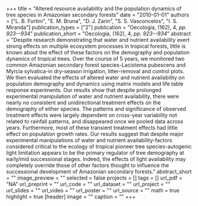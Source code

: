 +++
title = "Altered resource availability and the population dynamics of tree species in Amazonian secondary forests"
date = "2010-01-01"
authors = ["L. B. Fortini", "E. M. Bruna", "D. J. Zarin", "S. S. Vasconcelos", "I. S. Miranda"]
publication_types = ["2"]
publication = "Oecologia, (162), 4, _pp. 923--934_"
publication_short = "Oecologia, (162), 4, _pp. 923--934_"
abstract = "Despite research demonstrating that water and nutrient availability exert strong effects on multiple ecosystem processes in tropical forests, little is known about the effect of these factors on the demography and population dynamics of tropical trees. Over the course of 5 years, we monitored two common Amazonian secondary forest species-Lacistema pubescens and Myrcia sylvatica-in dry-season irrigation, litter-removal and control plots. We then evaluated the effects of altered water and nutrient availability on population demography and dynamics using matrix models and life table response experiments. Our results show that despite prolonged experimental manipulation of water and nutrient availability, there were nearly no consistent and unidirectional treatment effects on the demography of either species. The patterns and significance of observed treatment effects were largely dependent on cross-year variability not related to rainfall patterns, and disappeared once we pooled data across years. Furthermore, most of these transient treatment effects had little effect on population growth rates. Our results suggest that despite major experimental manipulations of water and nutrient availability-factors considered critical to the ecology of tropical pioneer tree species-autogenic light limitation appears to be the primary regulator of tree demography at early/mid successional stages. Indeed, the effects of light availability may completely override those of other factors thought to influence the successional development of Amazonian secondary forests."
abstract_short = ""
image_preview = ""
selected = false
projects = []
tags = []
url_pdf = "NA"
url_preprint = ""
url_code = ""
url_dataset = ""
url_project = ""
url_slides = ""
url_video = ""
url_poster = ""
url_source = ""
math = true
highlight = true
[header]
image = ""
caption = ""
+++
